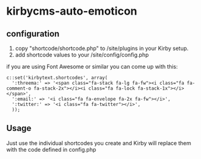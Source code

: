 # kirbycms-auto-emoticon

## configuration

1. copy "shortcode/shortcode.php" to /site/plugins in your Kirby setup.
2. add shortcode values to your /site/config/config.php

if you are using Font Awesome or similar you can come up with this:

    c::set('kirbytext.shortcodes', array(
      ':threema:' => '<span class="fa-stack fa-lg fa-fw"><i class="fa fa-comment-o fa-stack-2x"></i><i class="fa fa-lock fa-stack-1x"></i></span>',
      ':email:' => '<i class="fa fa-envelope fa-2x fa-fw"></i>',
      ':twitter:' => '<i class="fa fa-twitter"></i>',
      ));
      
## Usage

Just use the individual shortcodes you create and Kirby will replace them with the code defined in config.php
